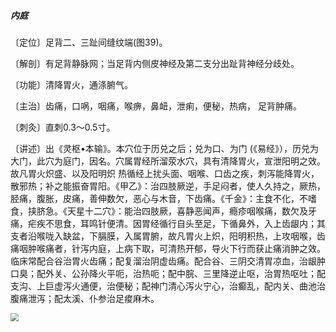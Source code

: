 ##### 内庭

〔定位〕足背二、三趾间缝纹端(图39)。

〔解剖〕有足背静脉网；当足背内侧皮神经及第二支分出趾背神经分歧处。

〔功能〕清降胃火，通涤腑气。

〔主治〕齿痛，口㖞，咽痛，喉痹，鼻衄，泄痢，便秘，热病， 足背肿痛。  

〔刺灸〕直刺0.3〜0.5寸。

〔讲述〕出《灵枢•本输》。本穴位于历兑之后；兑为口、为门 (《易经》），历兑为大门，此穴为庭门，因名。穴属胃经所溜荥水穴，具有清降胃火，宣泄阳明之效。故凡胃火炽盛、以及阳明炽 热循经上扰头面、咽喉、口齿之疾，刺泻能降胃火，散邪热；补之能振奋胃阳。《甲乙》：治四肢厥逆，手足闷者，使人久持之，厥热，胫痛，腹胀，皮痛，善伸数欠，恶心与木音，下齿痛。《千金》：主食不化，不嗜食，挟脐急。《天星十二穴》：能治四肢厥，喜静恶闻声，瘾疹咽喉痛，数欠及牙痛，疟疾不思食，耳鸣针便清。因胃经循行自头至足，下循鼻外，入上齿龈内；其支者沿喉咙入缺盆，下膈膜，入属胃腑，故凡胃火上炽，阳明积热，上攻咽喉，齿痛咽肿喉痛者，针泻内庭，上病下取，可清热开郁，导火下行而获止痛消肿之效。临床常配合谷治胃火齿痛；配复溜治阴虚齿痛。配合谷、三阴交清胃凉血，治龈肿口臭；配外关、公孙降火平呃，治热呃；配中脘、三里降逆止呕，治胃热呕吐；配支沟、上巨虚泻火通便，治便秘；配神门清心泻火宁心，治癫乱，配内关、曲池治腹痛泄泻；配太溪、仆参治足痠麻木。

<img src="img/图39.jpg" style="zoom:80%;" />
